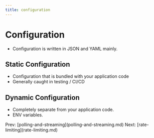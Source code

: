 ```yaml
---
title: configuration
---
```


# Configuration

- Configuration is written in JSON and YAML mainly.

## Static Configuration

- Configuration that is bundled with your application code
- Generally caught in testing / CI/CD

## Dynamic Configuration

- Completely separate from your application code.
- ENV variables.

Prev:
\[polling-and-streaming](polling-and-streaming.md)
Next: \[rate-limiting](rate-limiting.md)
